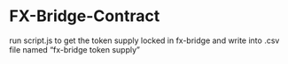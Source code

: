 # FX-Bridge-Contract

run script.js to get the token supply locked in fx-bridge and write into .csv file named “fx-bridge token supply”
